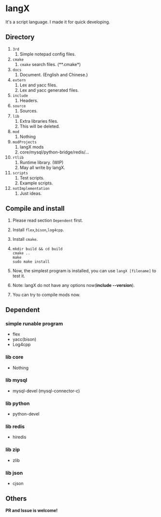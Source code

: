 # langX

It's a script language. I made it for quick developing.



## Directory

1. `3rd`
   1. Simple notepad config files.
2. `cmake`
   1. `cmake` search files. (**.cmake*)
3. `docs`
   1. Document. (English and Chinese.)
4. `extern`
   1. Lex and yacc files.
   2. Lex and yacc generated files.
5. `include`
   1. Headers.
6. `source`
   1. Sources.
7. `lib`
   1. Extra libraries files.
   2. This will be deleted.
8. `mod`
   1. Nothing
9. `modProjects`
   1. langX mods
   2. core/mysql/python-bridge/redis/...
10. `rtlib`
    1. Runtime library. (WIP)
    2. May all write by langX.
11. `scripts`
    1. Test scripts.
    2. Example scripts.
12. `notImplementation`
    1. Just ideas.



## Compile and install

1. Please read section `Dependent` first.

2. Install `flex`,`bison`,`log4cpp`.  

3. Install `cmake`.

4. ```shell
   mkdir build && cd build
   cmake ..
   make
   sudo make install 
   ```

5. Now, the simplest program is installed, you can use `langX [filename]` to test it.
6. Note: langX do not have any options now(**include --version**).
7. You can try to compile mods now. 



## Dependent

### simple runable program

- flex
- yacc(bison)
- Log4cpp

### lib core

- Nothing



### lib mysql

- mysql-devel (mysql-connector-c)



### lib python

- python-devel



### lib redis

- hiredis



### lib zip

- zlib



### lib json

- cjson



## Others

**PR and Issue is welcome!**

